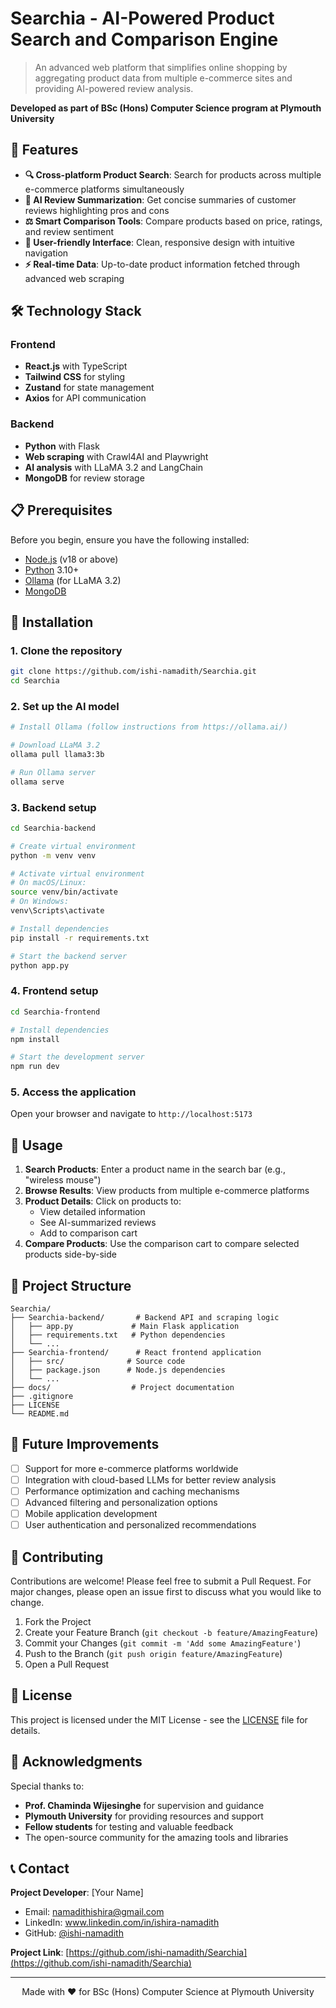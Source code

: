 # Searchia - AI-Powered Product Search and Comparison Engine

> An advanced web platform that simplifies online shopping by aggregating product data from multiple e-commerce sites and providing AI-powered review analysis.

**Developed as part of BSc (Hons) Computer Science program at Plymouth University**

## 🚀 Features

- **🔍 Cross-platform Product Search**: Search for products across multiple e-commerce platforms simultaneously
- **🤖 AI Review Summarization**: Get concise summaries of customer reviews highlighting pros and cons
- **⚖️ Smart Comparison Tools**: Compare products based on price, ratings, and review sentiment
- **🎨 User-friendly Interface**: Clean, responsive design with intuitive navigation
- **⚡ Real-time Data**: Up-to-date product information fetched through advanced web scraping

## 🛠️ Technology Stack

### Frontend
- **React.js** with TypeScript
- **Tailwind CSS** for styling
- **Zustand** for state management
- **Axios** for API communication

### Backend
- **Python** with Flask
- **Web scraping** with Crawl4AI and Playwright
- **AI analysis** with LLaMA 3.2 and LangChain
- **MongoDB** for review storage

## 📋 Prerequisites

Before you begin, ensure you have the following installed:

- [Node.js](https://nodejs.org/) (v18 or above)
- [Python](https://www.python.org/) 3.10+
- [Ollama](https://ollama.ai/) (for LLaMA 3.2)
- [MongoDB](https://www.mongodb.com/)

## 🚀 Installation

### 1. Clone the repository

```bash
git clone https://github.com/ishi-namadith/Searchia.git
cd Searchia
```

### 2. Set up the AI model

```bash
# Install Ollama (follow instructions from https://ollama.ai/)

# Download LLaMA 3.2
ollama pull llama3:3b

# Run Ollama server
ollama serve
```

### 3. Backend setup

```bash
cd Searchia-backend

# Create virtual environment
python -m venv venv

# Activate virtual environment
# On macOS/Linux:
source venv/bin/activate
# On Windows:
venv\Scripts\activate

# Install dependencies
pip install -r requirements.txt

# Start the backend server
python app.py
```

### 4. Frontend setup

```bash
cd Searchia-frontend

# Install dependencies
npm install

# Start the development server
npm run dev
```

### 5. Access the application

Open your browser and navigate to `http://localhost:5173`

## 📖 Usage

1. **Search Products**: Enter a product name in the search bar (e.g., "wireless mouse")
2. **Browse Results**: View products from multiple e-commerce platforms
3. **Product Details**: Click on products to:
   - View detailed information
   - See AI-summarized reviews
   - Add to comparison cart
4. **Compare Products**: Use the comparison cart to compare selected products side-by-side

## 📁 Project Structure

```
Searchia/
├── Searchia-backend/       # Backend API and scraping logic
│   ├── app.py             # Main Flask application
│   ├── requirements.txt   # Python dependencies
│   └── ...
├── Searchia-frontend/      # React frontend application
│   ├── src/              # Source code
│   ├── package.json      # Node.js dependencies
│   └── ...
├── docs/                  # Project documentation
├── .gitignore
├── LICENSE
└── README.md
```

## 🔮 Future Improvements

- [ ] Support for more e-commerce platforms worldwide
- [ ] Integration with cloud-based LLMs for better review analysis
- [ ] Performance optimization and caching mechanisms
- [ ] Advanced filtering and personalization options
- [ ] Mobile application development
- [ ] User authentication and personalized recommendations

## 🤝 Contributing

Contributions are welcome! Please feel free to submit a Pull Request. For major changes, please open an issue first to discuss what you would like to change.

1. Fork the Project
2. Create your Feature Branch (`git checkout -b feature/AmazingFeature`)
3. Commit your Changes (`git commit -m 'Add some AmazingFeature'`)
4. Push to the Branch (`git push origin feature/AmazingFeature`)
5. Open a Pull Request

## 📄 License

This project is licensed under the MIT License - see the [LICENSE](LICENSE) file for details.

## 🙏 Acknowledgments

Special thanks to:

- **Prof. Chaminda Wijesinghe** for supervision and guidance
- **Plymouth University** for providing resources and support
- **Fellow students** for testing and valuable feedback
- The open-source community for the amazing tools and libraries

## 📞 Contact

**Project Developer**: [Your Name]
- Email: namadithishira@gmail.com
- LinkedIn: www.linkedin.com/in/ishira-namadith
- GitHub: [@ishi-namadith](https://github.com/ishi-namadith)

**Project Link**: [https://github.com/ishi-namadith/Searchia](https://github.com/ishi-namadith/Searchia)

---

<p align="center">
  Made with ❤️ for BSc (Hons) Computer Science at Plymouth University
</p>
